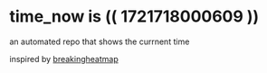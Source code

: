 # time_now is (( 1721718000609 ))

an automated repo that shows the currnent time

inspired by [breakingheatmap](https://github.com/breakingheatmap/breakingheatmap)